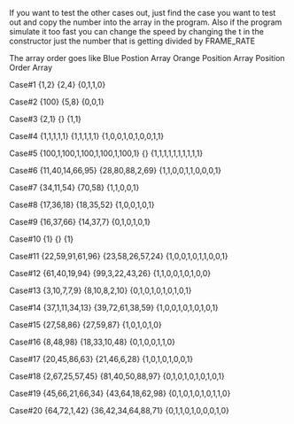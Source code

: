 
If you want to test the other cases out, just find the case you want to test out and copy the number into the array in the program. Also if the program simulate it too fast you can change the speed by changing the t in the constructor just the number that is getting divided by FRAME_RATE

The array order goes like 
Blue Postion Array
Orange Position Array
Position Order Array




Case#1
{1,2}
{2,4}
{0,1,1,0}

Case#2
{100}
{5,8}
{0,0,1}

Case#3
{2,1}
{}
{1,1}

Case#4
{1,1,1,1,1}
{1,1,1,1,1}
{1,0,0,1,0,1,0,0,1,1}

Case#5
{100,1,100,1,100,1,100,1,100,1}
{}
{1,1,1,1,1,1,1,1,1,1}

Case#6
{11,40,14,66,95}
{28,80,88,2,69}
{1,1,0,0,1,1,0,0,0,1}

Case#7
{34,11,54}
{70,58}
{1,1,0,0,1}

Case#8
{17,36,18}
{18,35,52}
{1,0,0,1,0,1}

Case#9
{16,37,66}
{14,37,7}
{0,1,0,1,0,1}

Case#10
{1}
{}
{1}

Case#11
{22,59,91,61,96}
{23,58,26,57,24}
{1,0,0,1,0,1,1,0,0,1}

Case#12
{61,40,19,94}
{99,3,22,43,26}
{1,1,0,0,1,0,1,0,0}

Case#13
{3,10,7,7,9}
{8,10,8,2,10}
{0,1,0,1,0,1,0,1,0,1}

Case#14
{37,1,11,34,13}
{39,72,61,38,59}
{1,0,0,1,0,1,0,1,0,1}

Case#15
{27,58,86}
{27,59,87}
{1,0,1,0,1,0}

Case#16
{8,48,98}
{18,33,10,48}
{0,1,0,0,1,1,0}

Case#17
{20,45,86,63}
{21,46,6,28}
{1,0,1,0,1,0,0,1}

Case#18
{2,67,25,57,45}
{81,40,50,88,97}
{0,1,0,1,0,1,0,1,0,1}

Case#19
{45,66,21,66,34}
{43,64,18,62,98}
{0,1,0,1,0,1,0,1,1,0}

Case#20
{64,72,1,42}
{36,42,34,64,88,71}
{0,1,1,0,1,0,0,0,1,0}
